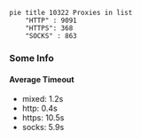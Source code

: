 
```mermaid
pie title 10322 Proxies in list
    "HTTP" : 9091
    "HTTPS": 368
    "SOCKS" : 863
```

### Some Info
#### Average Timeout

- mixed: 1.2s
- http: 0.4s
- https: 10.5s
- socks: 5.9s